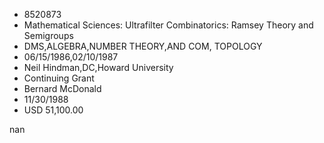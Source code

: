 
* 8520873
* Mathematical Sciences: Ultrafilter Combinatorics: Ramsey Theory and Semigroups
* DMS,ALGEBRA,NUMBER THEORY,AND COM, TOPOLOGY
* 06/15/1986,02/10/1987
* Neil Hindman,DC,Howard University
* Continuing Grant
* Bernard McDonald
* 11/30/1988
* USD 51,100.00

nan
